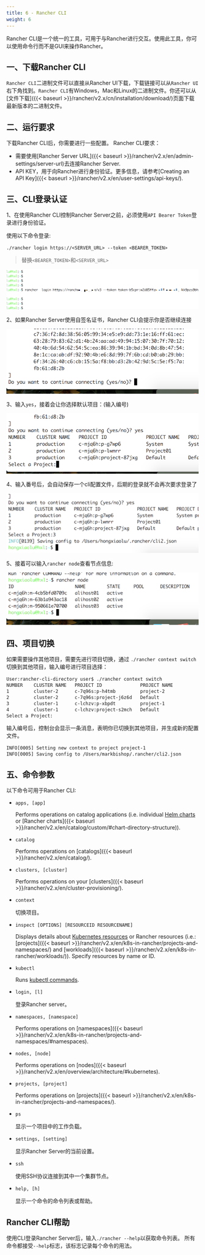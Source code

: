 ```yaml
---
title: 6 - Rancher CLI
weight: 6
---
```


Rancher CLI是一个统一的工具，可用于与Rancher进行交互。使用此工具，你可以使用命令行而不是GUI来操作Rancher。

## 一、下载Rancher CLI

`Rancher CLI`二进制文件可以直接从Rancher UI下载，下载链接可以从`Rancher UI`右下角找到。`Rancher CLI`有Windows，Mac和Linux的二进制文件。你还可以从[文件下载]({{< baseurl >}}/rancher/v2.x/cn/installation/download/)页面下载最新版本的二进制文件。

## 二、运行要求

下载Rancher CLI后，你需要进行一些配置。 Rancher CLI要求：

- 需要使用[Rancher Server URL]({{< baseurl >}}/rancher/v2.x/en/admin-settings/server-url)去连接Rancher Server.
- API KEY，用于向Rancher进行身份验证。更多信息，请参考[Creating an API Key]({{< baseurl >}}/rancher/v2.x/en/user-settings/api-keys/).

## 三、CLI登录认证

​1、在使用Rancher CLI控制Rancher Server之前，必须使用`API Bearer Token`登录进行身份验证。

使用以下命令登录:

```
./rancher login https://<SERVER_URL> --token <BEARER_TOKEN>
```

> 替换`<BEARER_TOKEN>`和`<SERVER_URL>`

![image-20180818181947065](_index.assets/image-20180818181947065.png)

2、如果Rancher Server使用自签名证书，Rancher CLI会提示你是否继续连接

![image-20180818182047812](_index.assets/image-20180818182047812.png)

3、输入`yes`，接着会让你选择默认项目：(输入编号)

![image-20180818182216104](_index.assets/image-20180818182216104.png)

4、输入番号后，会自动保存一个cli配置文件，后期的登录就不会再次要求登录了

![image-20180818182343843](_index.assets/image-20180818182343843.png)

5、接着可以输入`rancher node`查看节点信息:

![image-20180818182501263](_index.assets/image-20180818182501263.png)

## 四、项目切换

如果需要操作其他项目，需要先进行项目切换，通过 `./rancher context switch` 切换到其他项目，输入编号进行项目选择：

```
User:rancher-cli-directory user$ ./rancher context switch
NUMBER    CLUSTER NAME   PROJECT ID              PROJECT NAME
1         cluster-2      c-7q96s:p-h4tmb         project-2
2         cluster-2      c-7q96s:project-j6z6d   Default
3         cluster-1      c-lchzv:p-xbpdt         project-1
4         cluster-1      c-lchzv:project-s2mch   Default
Select a Project:
```

输入编号后，控制台会显示一条消息，表明你已切换到其他项目，并生成新的配置文件。

```
INFO[0005] Setting new context to project project-1
INFO[0005] Saving config to /Users/markbishop/.rancher/cli2.json
```

## 五、命令参数

以下命令可用于Rancher CLI:

- `apps, [app]`

    Performs operations on catalog applications (i.e. individual [Helm charts](https://docs.helm.sh/developing_charts/) or [Rancher charts]({{< baseurl >}}/rancher/v2.x/en/catalog/custom/#chart-directory-structure)).

- `catalog`

    Performs operations on [catalogs]({{< baseurl >}}/rancher/v2.x/en/catalog/).

- `clusters, [cluster]`

    Performs operations on your [clusters]({{< baseurl >}}/rancher/v2.x/en/cluster-provisioning/).

- `context`

    切换项目。

- `inspect [OPTIONS] [RESOURCEID RESOURCENAME]`

    Displays details about [Kubernetes resources](https://kubernetes.io/docs/reference/kubectl/cheatsheet/#resource-types) or Rancher resources (i.e.: [projects]({{< baseurl >}}/rancher/v2.x/en/k8s-in-rancher/projects-and-namespaces/) and [workloads]({{< baseurl >}}/rancher/v2.x/en/k8s-in-rancher/workloads/)). Specify resources by name or ID.

- `kubectl`

    Runs [kubectl commands](https://kubernetes.io/docs/reference/kubectl/overview/#operations).

- `login, [l]`

    登录Rancher server。

- `namespaces, [namespace]`

    Performs operations on [namespaces]({{< baseurl >}}/rancher/v2.x/en/k8s-in-rancher/projects-and-namespaces/#namespaces).

- `nodes, [node]`

    Performs operations on [nodes]({{< baseurl >}}/rancher/v2.x/en/overview/architecture/#kubernetes).

- `projects, [project]`

    Performs operations on [projects]({{< baseurl >}}/rancher/v2.x/en/k8s-in-rancher/projects-and-namespaces/).

- `ps`

    显示一个项目中的工作负载。

- `settings, [setting]`

    显示Rancher Server的当前设置。

- `ssh`

    使用SSH协议连接到其中一个集群节点。

- `help, [h]`

    显示一个命令的命令列表或帮助。

## Rancher CLI帮助

使用CLI登录Rancher Server后，输入`./rancher --help`以获取命令列表。  所有命令都接受`--help`标志，该标志记录每个命令的用法。